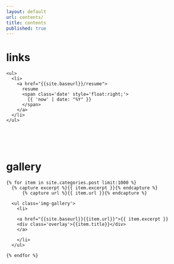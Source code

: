 ```yaml
---
layout: default
url: contents/
title: contents
published: true
---
```


<style>
  .image-gallery {
  display: flex;
  flex-wrap: wrap;
  gap: 10px;
}

.image-gallery > li {
  height: 300px;
  cursor: pointer;
  position: relative;
}

.image-gallery li img {
  object-fit: cover;
  width: 100%;
  height: 100%;
  vertical-align: middle;
  border-radius: 5px;
}
.overlay {
  position: absolute;
  width: 100%;
  height: 100%;
  background: rgba(57, 57, 57, 0.502);
  top: 0;
  left: 0;
  transform: scale(0);
  transition: all 0.2s 0.1s ease-in-out;
  color: #fff;
  border-radius: 5px;
  /* center overlay text */
  display: flex;
  align-items: center;
  justify-content: center;
}

.image-gallery > li {
  /* ... */
  position: relative;
  cursor: pointer;
}

/* hover */
.image-gallery li:hover .overlay {
  transform: scale(1);
}
</style>


<div class='listing col6 pad4h margin3' style='padding-bottom:6em;'>

  <h1>links</h1>
  
  <div class='splash' style='padding-bottom:3.42em;'>
    
    <ul>
      <li>
        <a href="{{site.baseurl}}/resume">
          resume
          <span class='date' style='float:right;'>
            {{ 'now' | date: "%Y" }}
          </span>
        </a>
      </li>
    </ul>
    
  </div> <!-- /.splash -->
  
  <h1>gallery</h1>

  <span class='splash'></span>

  <div class='container'> 

    {% for item in site.categories.post limit:1000 %}
      {% capture excerpt %}{{ item.excerpt }}{% endcapture %}
    	  {% capture url %}{{ item.url }}{% endcapture %}
    
      <ul class='img-gallery'>
        <li>
      
        <a href="{{site.baseurl}}{{item.url}}">{{ item.excerpt }}
        <div class='overlay'>{{item.title}}</div>
        </a>
        
        </li>
      </ul>
      
    {% endfor %}
    
  </div> <!-- /.gallery -->

</div> <!-- /.listing -->
